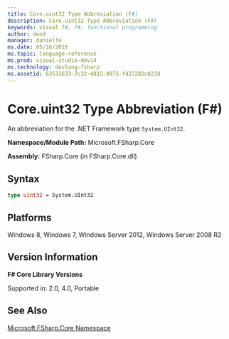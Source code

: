 ```yaml
---
title: Core.uint32 Type Abbreviation (F#)
description: Core.uint32 Type Abbreviation (F#)
keywords: visual f#, f#, functional programming
author: dend
manager: danielfe
ms.date: 05/16/2016
ms.topic: language-reference
ms.prod: visual-studio-dev14
ms.technology: devlang-fsharp
ms.assetid: 63533633-7c32-4815-8975-f427282c022d 
---
```


# Core.uint32 Type Abbreviation (F#)

An abbreviation for the .NET Framework type `System.UInt32`.

**Namespace/Module Path:** Microsoft.FSharp.Core

**Assembly:** FSharp.Core (in FSharp.Core.dll)


## Syntax

```fsharp
type uint32 = System.UInt32
```

## Platforms
Windows 8, Windows 7, Windows Server 2012, Windows Server 2008 R2


## Version Information
**F# Core Library Versions**

Supported in: 2.0, 4.0, Portable

## See Also
[Microsoft.FSharp.Core Namespace](Microsoft.FSharp.Core-Namespace-%5BFSharp%5D.md)